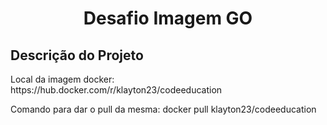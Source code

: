<h1 align="center">Desafio Imagem GO</h1>


## Descrição do Projeto
<p>Local da imagem docker: https://hub.docker.com/r/klayton23/codeeducation</p>
<p>Comando para dar o pull da mesma: docker pull klayton23/codeeducation</p>
